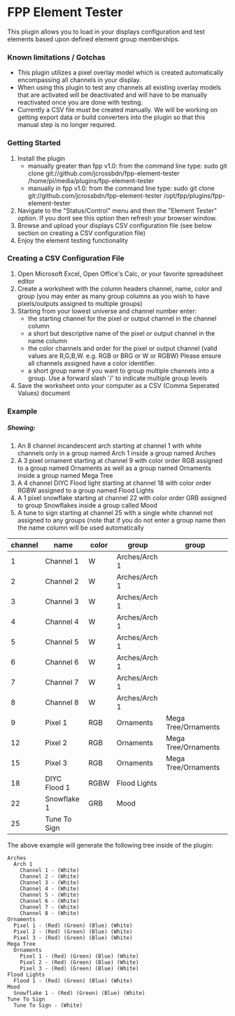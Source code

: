 # FPP Element Tester

This plugin allows you to load in your displays configuration and test elements based upon defined element group memberships.

### Known limitations / Gotchas
  - This plugin utilizes a pixel overlay model which is created automatically encompassing all channels in your display.
  - When using this plugin to test any channels all existing overlay models that are activated will be deactivated and will have to be manually reactivated once you are done with testing.
  - Currently a CSV file must be created manually. We will be working on getting export data or build converters into the plugin so that this manual step is no longer required.
  
### Getting Started
1. Install the plugin
   - manually greater than fpp v1.0: from the command line type: sudo git clone git://github.com/jcrossbdn/fpp-element-tester /home/pi/media/plugins/fpp-element-tester
   - manually in fpp v1.0: from the command line type: sudo git clone git://github.com/jcrossbdn/fpp-element-tester /opt/fpp/plugins/fpp-element-tester
2. Navigate to the "Status/Control" menu and then the "Element Tester" option. If you dont see this option then refresh your browser window.
3. Browse and upload your displays CSV configuration file (see below section on creating a CSV configuration file)
4. Enjoy the element testing functionality 

### Creating a CSV Configuration File
1. Open Microsoft Excel, Open Office's Calc, or your favorite spreadsheet editor
2. Create a worksheet with the column headers channel, name, color and group (you may enter as many group columns as you wish to have pixels/outputs assigned to multiple groups)
3. Starting from your lowest universe and channel number enter: 
   - the starting channel for the pixel or output channel in the channel column
   - a short but descriptive name of the pixel or output channel in the name column
   - the color channels and order for the pixel or output channel (valid values are R,G,B,W.  e.g. RGB or BRG or W or RGBW) Please ensure all channels assigned have a color identifier.
   - a short group name if you want to group multiple channels into a group. Use a forward slash '/' to indicate multiple group levels
4. Save the worksheet onto your computer as a CSV (Comma Seperated Values) document


### Example
##### Showing:
1. An 8 channel incandescent arch starting at channel 1 with white channels only in a group named Arch 1 inside a group named Arches
2. A 3 pixel ornament starting at channel 9 with color order RGB assigned to a group named Ornaments as well as a group named Ornaments inside a group named Mega Tree
3. A 4 channel DIYC Flood light starting at channel 18 with color order RGBW assigned to a group named Flood Lights
4. A 1 pixel snowflake starting at channel 22 with color order GRB assigned to group Snowflakes inside a group called Mood
5. A tune to sign starting at channel 25 with a single white channel not assigned to any groups (note that if you do not enter a group name then the name column will be used automatically

| channel | name         | color | group         | group               |
|---------|--------------|-------|---------------|---------------------|
| 1       | Channel 1    | W     | Arches/Arch 1 |                     |
| 2       | Channel 2    | W     | Arches/Arch 1 |                     |
| 3       | Channel 3    | W     | Arches/Arch 1 |                     |
| 4       | Channel 4    | W     | Arches/Arch 1 |                     |
| 5       | Channel 5    | W     | Arches/Arch 1 |                     |
| 6       | Channel 6    | W     | Arches/Arch 1 |                     |
| 7       | Channel 7    | W     | Arches/Arch 1 |                     |
| 8       | Channel 8    | W     | Arches/Arch 1 |                     |
| 9       | Pixel 1      | RGB   | Ornaments     | Mega Tree/Ornaments |
| 12      | Pixel 2      | RGB   | Ornaments     | Mega Tree/Ornaments |
| 15      | Pixel 3      | RGB   | Ornaments     | Mega Tree/Ornaments |
| 18      | DIYC Flood 1 | RGBW  | Flood Lights  |                     |
| 22      | Snowflake 1  | GRB   | Mood          |                     |
| 25      | Tune To Sign |       |               |                     |




The above example will generate the following tree inside of the plugin:
```
Arches
  Arch 1
    Channel 1 - (White)
    Channel 2 - (White)
    Channel 3 - (White)
    Channel 4 - (White)
    Channel 5 - (White)
    Channel 6 - (White)
    Channel 7 - (White)
    Channel 8 - (White)
Ornaments
  Pixel 1 - (Red) (Green) (Blue) (White)
  Pixel 2 - (Red) (Green) (Blue) (White)
  Pixel 3 - (Red) (Green) (Blue) (White)
Mega Tree
  Ornaments
    Pixel 1 - (Red) (Green) (Blue) (White)
    Pixel 2 - (Red) (Green) (Blue) (White)
    Pixel 3 - (Red) (Green) (Blue) (White)
Flood Lights
  Flood 1 - (Red) (Green) (Blue) (White)
Mood
  Snowflake 1 - (Red) (Green) (Blue) (White)
Tune To Sign
  Tune To Sign - (White)
```
